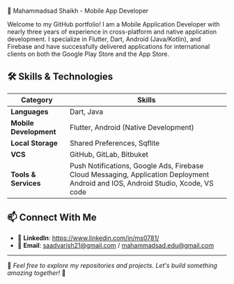 🚀 Mahammadsad Shaikh - Mobile App Developer


Welcome to my GitHub portfolio! I am a Mobile Application Developer with nearly three years of experience in cross-platform and native application development. I specialize in Flutter, Dart, Android (Java/Kotlin), and Firebase and have successfully delivered applications for international clients on both the Google Play Store and the App Store.

## 🛠 **Skills & Technologies**

| Category | Skills |
|----------|--------|
| **Languages** | Dart, Java|
| **Mobile Development** | Flutter, Android (Native Development) |
| **Local Storage** | Shared Preferences, Sqflite|
| **VCS** | GitHub, GitLab, Bitbuket|
| **Tools & Services** | Push Notifications, Google Ads, Firebase Cloud Messaging, Application Deployment Android and IOS, Android Studio, Xcode, VS code|

## 📫 **Connect With Me**
- 💼 **LinkedIn**: https://www.linkedin.com/in/ms0781/
- 📧 **Email**: saadvarish21@gmail.com / mahammadsad.edu@gmail.com

---

📌 *Feel free to explore my repositories and projects. Let's build something amazing together!* 🚀
